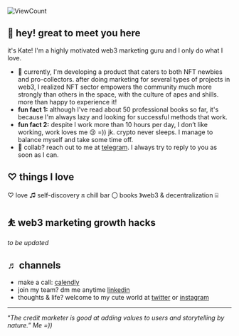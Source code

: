 
![ViewCount](http://bit.ly/Thomas-Github-Visits)

## 👋 hey! great to meet you here

it's Kate! I'm a highly motivated web3 marketing guru and I only do what I love.

- 🌱 currently, I'm developing a product that caters to both NFT newbies and pro-collectors. after doing marketing for several types of projects in web3, I realized NFT sector empowers the community much more strongly than others in the space, with the culture of apes and shills. more than happy to experience it!
- **fun fact 1:** although I've read about 50 professional books so far, it's because I'm always lazy and looking for successful methods that work.
- **fun fact 2:** despite I work more than 10 hours per day, I don’t like working, work loves me 😢 =)) jk. crypto never sleeps. I manage to balance myself and take some time off.
- 💼 collab? reach out to me at [telegram](https://t.me/katedaynee). I always try to reply to you as soon as I can.



## ♡ things I love

♡ love ♫ self-discovery 🔛 chill bar 〇 books 》web3 & decentralization ⌸ 

## ⛹️ web3 marketing growth hacks

*to be updated*

## ♬ channels

- make a call: [calendly](https://calendly.com/kate-seekhype/)
- join my team? dm me anytime [linkedin](https://bit.ly/3L6g2Xx)
- thoughts & life? welcome to my cute world at [twitter](https://twitter.com/katedaynee) or [instagram](http://bit.ly/3YcDg0T)

---

“*The credit marketer is good at adding values to users and storytelling by nature.” Me =))*
